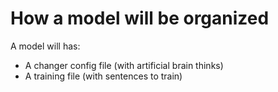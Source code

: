 # How a model will be organized

A model will has:
- A changer config file (with artificial brain thinks)
- A training file (with sentences to train)
